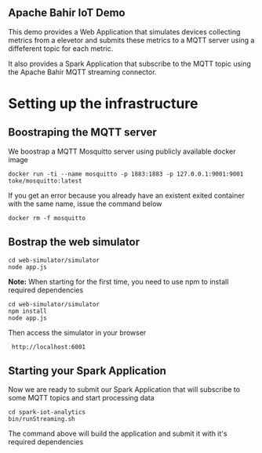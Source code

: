 Apache Bahir IoT Demo
---------------------

This demo provides a Web Application that simulates devices collecting metrics from a elevetor and submits these metrics to a MQTT server using a diffeferent topic for each metric.

It also provides a Spark Application that subscribe to the MQTT topic using the Apache Bahir MQTT streaming connector.

Setting up the infrastructure
=============================

Boostraping the MQTT server
---------------------------

We boostrap a MQTT Mosquitto server using publicly available docker image

```
docker run -ti --name mosquitto -p 1883:1883 -p 127.0.0.1:9001:9001 toke/mosquitto:latest
```

If you get an error because you already have an existent exited container with the same name, issue the command below

```
docker rm -f mosquitto
```

Bostrap the web simulator
-------------------------

```
cd web-simulator/simulator
node app.js
```

**Note:** When starting for the first time, you need to use npm to install required dependencies

```
cd web-simulator/simulator
npm install
node app.js
```

Then access the simulator in your browser

```
 http://localhost:6001
```

Starting your Spark Application
-------------------------------

Now we are ready to submit our Spark Application that will subscribe to some MQTT topics and start processing data

```
cd spark-iot-analytics
bin/runStreaming.sh
```

The command above will build the application and submit it with it's required dependencies
